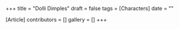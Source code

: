 +++
title = "Dolli Dimples"
draft = false
tags = [Characters]
date = ""

[Article]
contributors = []
gallery = []
+++